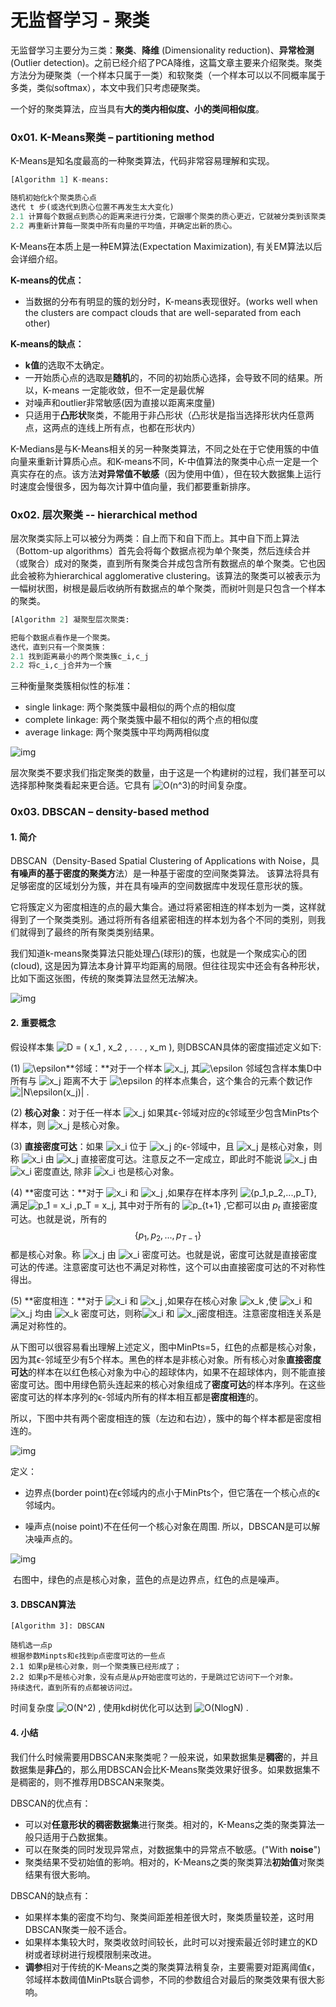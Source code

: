 # 无监督学习 - 聚类

无监督学习主要分为三类：**聚类**、**降维** (Dimensionality reduction)、**异常检测** (Outlier detection)。之前已经介绍了PCA降维，这篇文章主要来介绍聚类。聚类方法分为硬聚类（一个样本只属于一类）和软聚类（一个样本可以以不同概率属于多类，类似softmax），本文中我们只考虑硬聚类。

一个好的聚类算法，应当具有**大的类内相似度、小的类间相似度**。

### 0x01. K-Means聚类 – partitioning method

K-Means是知名度最高的一种聚类算法，代码非常容易理解和实现。

```python
[Algorithm 1] K-means:

随机初始化k个聚类质心点
迭代 t 步(或迭代到质心位置不再发生太大变化)
2.1 计算每个数据点到质心的距离来进行分类，它跟哪个聚类的质心更近，它就被分类到该聚类。
2.2 再重新计算每一聚类中所有向量的平均值，并确定出新的质心。
```

K-Means在本质上是一种EM算法(Expectation Maximization), 有关EM算法以后会详细介绍。

**K-means的优点：**

-  当数据的分布有明显的簇的划分时，K-means表现很好。(works well when the clusters are compact clouds that are well-separated from each other)

**K-means的缺点：** 

-  **k值**的选取不太确定。
-  一开始质心点的选取是**随机**的，不同的初始质心选择，会导致不同的结果。所以，K-means 一定能收敛，但不一定是最优解
-  对噪声和outlier非常敏感(因为直接以距离来度量)
- 只适用于**凸形状**聚类，不能用于非凸形状（凸形状是指当选择形状内任意两点，这两点的连线上所有点，也都在形状内）

K-Medians是与K-Means相关的另一种聚类算法，不同之处在于它使用簇的中值向量来重新计算质心点。和K-means不同，K-中值算法的聚类中心点一定是一个真实存在的点。该方法**对异常值不敏感**（因为使用中值），但在较大数据集上运行时速度会慢很多，因为每次计算中值向量，我们都要重新排序。

### 0x02. 层次聚类 -- hierarchical method

层次聚类实际上可以被分为两类：自上而下和自下而上。其中自下而上算法（Bottom-up algorithms）首先会将每个数据点视为单个聚类，然后连续合并（或聚合）成对的聚类，直到所有聚类合并成包含所有数据点的单个聚类。它也因此会被称为hierarchical agglomerative clustering。该算法的聚类可以被表示为一幅树状图，树根是最后收纳所有数据点的单个聚类，而树叶则是只包含一个样本的聚类。

```python
[Algorithm 2] 凝聚型层次聚类:

把每个数据点看作是一个聚类。
迭代，直到只有一个聚类簇：
2.1 找到距离最小的两个聚类簇c_i,c_j
2.2 将c_i,c_j合并为一个簇
```

三种衡量聚类簇相似性的标准：

- single linkage: 两个聚类簇中最相似的两个点的相似度
- complete linkage: 两个聚类簇中最不相似的两个点的相似度
- average linkage: 两个聚类簇中平均两两相似度

![img](https://pic1.zhimg.com/v2-3feeb1dc67417b5d71a9839093f38268_b.png)

层次聚类不要求我们指定聚类的数量，由于这是一个构建树的过程，我们甚至可以选择那种聚类看起来更合适。它具有 ![O(n^3)](https://www.zhihu.com/equation?tex=O(n%5E3))的时间复杂度。

### 0x03. DBSCAN – density-based method

#### 1. 简介

DBSCAN（Density-Based Spatial Clustering of Applications with Noise，具**有噪声的基于密度的聚类方**法）是一种基于密度的空间聚类算法。 该算法将具有足够密度的区域划分为簇，并在具有噪声的空间数据库中发现任意形状的簇。

它将簇定义为密度相连的点的最大集合。通过将紧密相连的样本划为一类，这样就得到了一个聚类类别。通过将所有各组紧密相连的样本划为各个不同的类别，则我们就得到了最终的所有聚类类别结果。

我们知道k-means聚类算法只能处理凸(球形)的簇，也就是一个聚成实心的团 (cloud), 这是因为算法本身计算平均距离的局限。但往往现实中还会有各种形状，比如下面这张图，传统的聚类算法显然无法解决。

![img](https://pic2.zhimg.com/v2-5021447bcd66976bee25c16d3d78c679_b.png)



#### 2. 重要概念

假设样本集 ![D = ( x_1 , x_2 , . . . , x_m )](https://www.zhihu.com/equation?tex=D%20%3D%20(%20x_1%20%2C%20x_2%20%2C%20.%20.%20.%20%2C%20x_m%20)), 则DBSCAN具体的密度描述定义如下:

(1) ![\epsilon](https://www.zhihu.com/equation?tex=%5Cepsilon)**邻域：**对于一个样本 ![x_j](https://www.zhihu.com/equation?tex=x_j), 其![\epsilon](https://www.zhihu.com/equation?tex=%5Cepsilon) 邻域包含样本集D中所有与 ![x_j](https://www.zhihu.com/equation?tex=x_j) 距离不大于 ![\epsilon](https://www.zhihu.com/equation?tex=%5Cepsilon) 的样本点集合，这个集合的元素个数记作 ![|N\epsilon(x_j)|](https://www.zhihu.com/equation?tex=%7CN%5Cepsilon(x_j)%7C) .

(2) **核心对象**：对于任一样本 ![x_j](https://www.zhihu.com/equation?tex=x_j) 如果其ϵ-邻域对应的ϵ邻域至少包含MinPts个样本，则 ![x_j](https://www.zhihu.com/equation?tex=x_j) 是核心对象。

(3) **直接密度可达**：如果 ![x_i](https://www.zhihu.com/equation?tex=x_i) 位于 ![x_j](https://www.zhihu.com/equation?tex=x_j) 的ϵ-邻域中，且 ![x_j](https://www.zhihu.com/equation?tex=x_j) 是核心对象，则称 ![x_i](https://www.zhihu.com/equation?tex=x_i) 由 ![x_j](https://www.zhihu.com/equation?tex=x_j) 直接密度可达。注意反之不一定成立，即此时不能说 ![x_j](https://www.zhihu.com/equation?tex=x_j) 由 ![x_i](https://www.zhihu.com/equation?tex=x_i) 密度直达, 除非 ![x_i](https://www.zhihu.com/equation?tex=x_i) 也是核心对象。

(4) **密度可达：**对于 ![x_i](https://www.zhihu.com/equation?tex=x_i) 和 ![x_j](https://www.zhihu.com/equation?tex=x_j) ,如果存在样本序列 ![\{p_1,p_2,...,p_T\}](https://www.zhihu.com/equation?tex=%5C%7Bp_1%2Cp_2%2C...%2Cp_T%5C%7D), 满足![p_1 = x_i ,p_T = x_j](https://www.zhihu.com/equation?tex=p_1%20%3D%20x_i%20%2Cp_T%20%3D%20x_j), 其中对于所有的 ![p_{t+1}](https://www.zhihu.com/equation?tex=p_%7Bt%2B1%7D) ,它都可以由 $p_{t}$ 直接密度可达。也就是说，所有的 $$\{p_1,p_2,...,p_{T-1}\}$$ 都是核心对象。称 ![x_j](https://www.zhihu.com/equation?tex=x_j) 由 ![x_i](https://www.zhihu.com/equation?tex=x_i) 密度可达。也就是说，密度可达就是直接密度可达的传递。注意密度可达也不满足对称性，这个可以由直接密度可达的不对称性得出。

(5) **密度相连：**对于 ![x_i](https://www.zhihu.com/equation?tex=x_i) 和 ![x_j](https://www.zhihu.com/equation?tex=x_j) ,如果存在核心对象 ![x_k](https://www.zhihu.com/equation?tex=x_k) ,使 ![x_i](https://www.zhihu.com/equation?tex=x_i) 和 ![x_j](https://www.zhihu.com/equation?tex=x_j) 均由 ![x_k](https://www.zhihu.com/equation?tex=x_k) 密度可达，则称![x_i](https://www.zhihu.com/equation?tex=x_i) 和 ![x_j](https://www.zhihu.com/equation?tex=x_j)密度相连。注意密度相连关系是满足对称性的。



从下图可以很容易看出理解上述定义，图中MinPts=5，红色的点都是核心对象，因为其ϵ-邻域至少有5个样本。黑色的样本是非核心对象。所有核心对象**直接密度可达**的样本在以红色核心对象为中心的超球体内，如果不在超球体内，则不能直接密度可达。图中用绿色箭头连起来的核心对象组成了**密度可达**的样本序列。在这些密度可达的样本序列的ϵ-邻域内所有的样本相互都是**密度相连**的。

所以，下图中共有两个密度相连的簇（左边和右边），簇中的每个样本都是密度相连的。

![img](https://pic1.zhimg.com/v2-bf304fca90a313772765ec4abd9d5adc_b.png)

定义：

- 边界点(border point)在ϵ邻域内的点小于MinPts个，但它落在一个核心点的ϵ邻域内。

- 噪声点(noise point)不在任何一个核心对象在周围. 所以，DBSCAN是可以解决噪声点的。

![img](https://pic4.zhimg.com/v2-a0b49d6fbf78a1d08c9ff25005d66b8f_b.png)

​                                       右图中，绿色的点是核心对象，蓝色的点是边界点，红色的点是噪声。

#### 3. DBSCAN算法

```
[Algorithm 3]: DBSCAN

随机选一点p
根据参数Minpts和ϵ找到p点密度可达的一些点
2.1 如果p是核心对象，则一个聚类簇已经形成了；
2.2 如果p不是核心对象，没有点是从p开始密度可达的，于是跳过它访问下一个对象。
持续迭代，直到所有的点都被访问过。
```

时间复杂度 ![ O(N^2)](https://www.zhihu.com/equation?tex=%20O(N%5E2))  , 使用kd树优化可以达到 ![O(NlogN)](https://www.zhihu.com/equation?tex=O(NlogN)) .

#### 4. 小结

我们什么时候需要用DBSCAN来聚类呢？一般来说，如果数据集是**稠密**的，并且数据集是**非凸**的，那么用DBSCAN会比K-Means聚类效果好很多。如果数据集不是稠密的，则不推荐用DBSCAN来聚类。

DBSCAN的优点有：

- 可以对**任意形状的稠密数据集**进行聚类。相对的，K-Means之类的聚类算法一般只适用于凸数据集。
- 可以在聚类的同时发现异常点，对数据集中的异常点不敏感。("With **noise**")
- 聚类结果不受初始值的影响。相对的，K-Means之类的聚类算法**初始值**对聚类结果有很大影响。

DBSCAN的缺点有：

- 如果样本集的密度不均匀、聚类间距差相差很大时，聚类质量较差，这时用DBSCAN聚类一般不适合。
- 如果样本集较大时，聚类收敛时间较长，此时可以对搜索最近邻时建立的KD树或者球树进行规模限制来改进。
- **调参**相对于传统的K-Means之类的聚类算法稍复杂，主要需要对距离阈值ϵ，邻域样本数阈值MinPts联合调参，不同的参数组合对最后的聚类效果有很大影响。


  